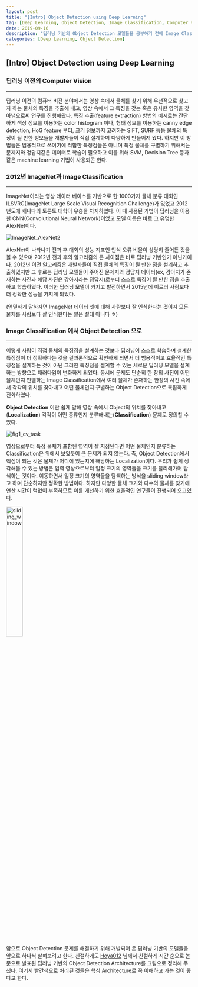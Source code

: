 ```yaml
---
layout: post
title: "[Intro] Object Detection using Deep Learning"
tag: [Deep Learning, Object Detection, Image Classification, Computer vision]
date: 2019-09-16
description: "딥러닝 기반의 Object Detection 모델들을 공부하기 전에 Image Classification과 기존 컴퓨터 비전에서의 문제 해결 방법들에 대해 알아보자."
categories: [Deep Learning, Object Detection]
---
```


## [Intro] Object Detection using Deep Learning



### 딥러닝 이전의 Computer Vision

---

딥러닝 이전의 컴퓨터 비전 분야에서는 영상 속에서 물체를 찾기 위해 우선적으로 찾고자 하는 물체의 특징을 추출해 내고, 영상 속에서 그 특징을 갖는 혹은 유사한 영역을 찾아냄으로써 연구를 진행해왔다. 특징 추출(feature extraction) 방법의 예시로는 간단하게 색상 정보를 이용하는 color histogram 이나, 형태 정보를 이용하는 canny edge detection, HoG feature 부터, 크기 정보까지 고려하는 SIFT, SURF 등등 물체의 특징이 될 만한 정보들을 개발자들이 직접 설계하며 다양하게 만들어져 왔다. 하지만 이 방법들은 범용적으로 쓰이기에 적합한 특징점들은 아니며 특정 물체를 구별하기 위해서는 문제지와 정답지같은 데이터로 학습이 필요하고 이를 위해 SVM, Decision Tree 등과 같은 machine learning 기법이 사용되곤 한다.



### 2012년 ImageNet과 Image Classification

---

ImageNet이라는 영상 데이터 베이스를 기반으로 한 1000가지 물체 분류 대회인 ILSVRC(ImageNet Large Scale Visual Recognition Challenge)가 있었고 2012년도에 캐나다의 토론토 대학이 우승을 차지하였다. 이 때 사용된 기법이 딥러닝을 이용한 CNN(Convolutional Neural Network)이었고 모델 이름은 바로 그 유명한 AlexNet이다.

![ImageNet_AlexNet2](https://user-images.githubusercontent.com/2151950/64918059-da2d8b80-d7d3-11e9-9d8e-6be72698f2de.png)

AlexNet이 나타나기 전과 후 대회의 성능 지표인 인식 오류 비율이 상당히 줄어든 것을 볼 수 있으며 2012년 전과 후의 알고리즘의 큰 차이점은 바로 딥러닝 기반인가 아닌가이다. 2012년 이전 알고리즘은 개발자들이 직접 물체의 특징이 될 만한 점을 설계하고 추출하였지만 그 후로는 딥러닝 모델들이 주어진 문제지와 정답지 데이터(ex, 강아지가 존재하는 사진과 해당 사진은 강아지라는 정답지)로부터 스스로 특징이 될 만한 점을 추출하고 학습하였다. 이러한 딥러닝 모델이 커지고 발전하면서 2015년에 이르러 사람보다 더 정확한 성능을 가지게 되었다.

(엄밀하게 말하자면 ImageNet 데이터 셋에 대해 사람보다 잘 인식한다는 것이지 모든 물체를 사람보다 잘 인식한다는 말은 절대 아니다 ㅎ)



### Image Classification 에서 Object Detection 으로

---

이렇게 사람이 직접 물체의 특징점을 설계하는 것보다 딥러닝이 스스로 학습하며 설계한 특징점이 더 정확하다는 것을 결과론적으로 확인하게 되면서 더 범용적이고 효율적인 특징점을 설계하는 것이 아닌 그러한 특징점을 설계할 수 있는 세로운 딥러닝 모델을 설계하는 방향으로 패러다임이 변화하게 되었다. 동시에 문제도 단순히 한 장의 사진이 어떤 물체인지 판별하는 Image Classification에서 여러 물체가 존재하는 한장의 사진 속에서 각각의 위치를 찾아내고 어떤 물체인지 구별하는 Object Detection으로 복잡하게 진화하였다.

**Object Detection** 이란 쉽게 말해 영상 속에서 Object의 위치를 찾아내고(**Localization**) 각각이 어떤 종류인지 분류해내는(**Classification**) 문제로 정의할 수 있다. 

![fig1_cv_task](https://user-images.githubusercontent.com/2151950/64918417-e405bd80-d7d8-11e9-804a-01497bc2bf6c.png)

영상으로부터 특정 물체가 포함된 영역이 잘 지정된다면 어떤 물체인지 분류하는 Classification은 위에서 보았듯이 큰 문제가 되지 않는다. 즉, Object Detection에서 핵심이 되는 것은 물체가 어디에 있는지에 해당하는 Localization이다. 우리가 쉽게 생각해볼 수 있는 방법은 입력 영상으로부터 일정 크기의 영역들을 크기를 달리해가며 탐색하는 것이다. 이동하면서 일정 크기의 영역들을 탐색하는 방식을 sliding window라고 하며 단순하지만 정확한 방법이다. 하지만 다양한 물체 크기와 다수의 물체를 찾기에 연산 시간이 턱없이 부족하므로 이를 개선하기 위한 효율적인 연구들이 진행되어 오고있다.

<img width="30%" alt="sliding_window" src="https://user-images.githubusercontent.com/2151950/64918875-1fa38600-d7df-11e9-8e07-33c14ffc3221.png" align="center">

앞으로 Object Detection 문제를 해결하기 위해 개발되어 온 딥러닝 기반의 모델들을 앞으로 하나씩 살펴보려고 한다. 친절하게도 [Hoya012](https://github.com/hoya012/deep_learning_object_detection) 님께서 친절하게 시간 순으로 논문으로 발표된 딥러닝 기반의 Object Detection Architecture를 그림으로 정리해 주셨다. 여기서 빨간색으로 처리된 것들은 핵심 Architecture로 꼭 이해하고 가는 것이 좋다고 한다.